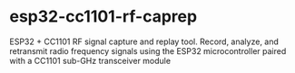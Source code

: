 # esp32-cc1101-rf-caprep
ESP32 + CC1101 RF signal capture and replay tool. Record, analyze, and retransmit radio frequency signals using the ESP32 microcontroller paired with a CC1101 sub-GHz transceiver module
